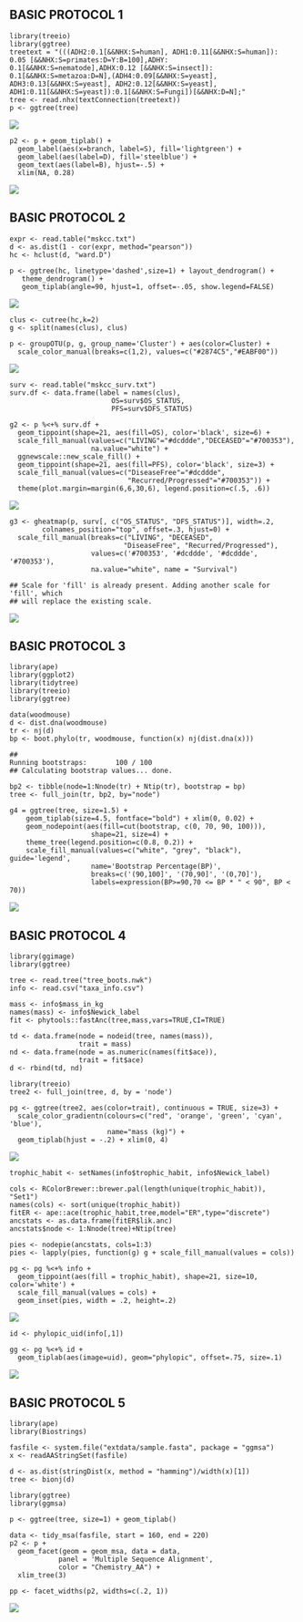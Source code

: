 BASIC PROTOCOL 1
----------------

    library(treeio)
    library(ggtree)
    treetext = "(((ADH2:0.1[&&NHX:S=human], ADH1:0.11[&&NHX:S=human]):
    0.05 [&&NHX:S=primates:D=Y:B=100],ADHY:
    0.1[&&NHX:S=nematode],ADHX:0.12 [&&NHX:S=insect]):
    0.1[&&NHX:S=metazoa:D=N],(ADH4:0.09[&&NHX:S=yeast],
    ADH3:0.13[&&NHX:S=yeast], ADH2:0.12[&&NHX:S=yeast],
    ADH1:0.11[&&NHX:S=yeast]):0.1[&&NHX:S=Fungi])[&&NHX:D=N];"
    tree <- read.nhx(textConnection(treetext))
    p <- ggtree(tree)

![](figures/f1.1-tree.png)

    p2 <- p + geom_tiplab() + 
      geom_label(aes(x=branch, label=S), fill='lightgreen') + 
      geom_label(aes(label=D), fill='steelblue') + 
      geom_text(aes(label=B), hjust=-.5) +
      xlim(NA, 0.28) 

![](figures/f1_2-tree.png)

BASIC PROTOCOL 2
----------------

    expr <- read.table("mskcc.txt") 
    d <- as.dist(1 - cor(expr, method="pearson"))
    hc <- hclust(d, "ward.D")

    p <- ggtree(hc, linetype='dashed',size=1) + layout_dendrogram() +
       theme_dendrogram() +
       geom_tiplab(angle=90, hjust=1, offset=-.05, show.legend=FALSE) 

![](figures/f2_1-dendrogram.png)

    clus <- cutree(hc,k=2)
    g <- split(names(clus), clus)

    p <- groupOTU(p, g, group_name='Cluster') + aes(color=Cluster) + 
      scale_color_manual(breaks=c(1,2), values=c("#2874C5","#EABF00"))

![](figures/f2_2-dendrogram-color.png)

    surv <- read.table("mskcc_surv.txt")
    surv.df <- data.frame(label = names(clus),
                             OS=surv$OS_STATUS,
                             PFS=surv$DFS_STATUS)

    g2 <- p %<+% surv.df + 
      geom_tippoint(shape=21, aes(fill=OS), color='black', size=6) + 
      scale_fill_manual(values=c("LIVING"="#dcddde","DECEASED"="#700353"), 
                        na.value="white") +
      ggnewscale::new_scale_fill() +
      geom_tippoint(shape=21, aes(fill=PFS), color='black', size=3) +
      scale_fill_manual(values=c("DiseaseFree"="#dcddde",
                                 "Recurred/Progressed"="#700353")) +
      theme(plot.margin=margin(6,6,30,6), legend.position=c(.5, .6)) 

![](figures/f2_3-dendrogram-surv.png)

    g3 <- gheatmap(p, surv[, c("OS_STATUS", "DFS_STATUS")], width=.2, 
            colnames_position="top", offset=.3, hjust=0) + 
      scale_fill_manual(breaks=c("LIVING", "DECEASED", 
                                "DiseaseFree", "Recurred/Progressed"),
                        values=c('#700353', '#dcddde', '#dcddde', '#700353'), 
                        na.value="white", name = "Survival")

    ## Scale for 'fill' is already present. Adding another scale for 'fill', which
    ## will replace the existing scale.

![](figures/f2_4-gheatmap-dendrogram.png)

BASIC PROTOCOL 3
----------------

    library(ape)
    library(ggplot2)
    library(tidytree)
    library(treeio)
    library(ggtree)

    data(woodmouse)
    d <- dist.dna(woodmouse)
    tr <- nj(d)
    bp <- boot.phylo(tr, woodmouse, function(x) nj(dist.dna(x)))

    ## 
    Running bootstraps:       100 / 100
    ## Calculating bootstrap values... done.

    bp2 <- tibble(node=1:Nnode(tr) + Ntip(tr), bootstrap = bp)
    tree <- full_join(tr, bp2, by="node")

    g4 = ggtree(tree, size=1.5) + 
        geom_tiplab(size=4.5, fontface="bold") + xlim(0, 0.02) + 
        geom_nodepoint(aes(fill=cut(bootstrap, c(0, 70, 90, 100))), 
                        shape=21, size=4) + 
        theme_tree(legend.position=c(0.8, 0.2)) + 
        scale_fill_manual(values=c("white", "grey", "black"), guide='legend', 
                        name='Bootstrap Percentage(BP)', 
                        breaks=c('(90,100]', '(70,90]', '(0,70]'), 
                        labels=expression(BP>=90,70 <= BP * " < 90", BP < 70))

![](figures/f3-bootstrap.png)

BASIC PROTOCOL 4
----------------

    library(ggimage)
    library(ggtree)

    tree <- read.tree("tree_boots.nwk")
    info <- read.csv("taxa_info.csv")

    mass <- info$mass_in_kg
    names(mass) <- info$Newick_label
    fit <- phytools::fastAnc(tree,mass,vars=TRUE,CI=TRUE)

    td <- data.frame(node = nodeid(tree, names(mass)),
                     trait = mass)
    nd <- data.frame(node = as.numeric(names(fit$ace)), 
                     trait = fit$ace)
    d <- rbind(td, nd)

    library(treeio)
    tree2 <- full_join(tree, d, by = 'node')

    pg <- ggtree(tree2, aes(color=trait), continuous = TRUE, size=3) +
      scale_color_gradientn(colours=c("red", 'orange', 'green', 'cyan', 'blue'), 
                            name="mass (kg)") + 
      geom_tiplab(hjust = -.2) + xlim(0, 4) 

![](figures/f4_1-numeric-ancestral.png)

    trophic_habit <- setNames(info$trophic_habit, info$Newick_label)

    cols <- RColorBrewer::brewer.pal(length(unique(trophic_habit)), "Set1")
    names(cols) <- sort(unique(trophic_habit))
    fitER <- ape::ace(trophic_habit,tree,model="ER",type="discrete")
    ancstats <- as.data.frame(fitER$lik.anc)
    ancstats$node <- 1:Nnode(tree)+Ntip(tree)

    pies <- nodepie(ancstats, cols=1:3)
    pies <- lapply(pies, function(g) g + scale_fill_manual(values = cols))

    pg <- pg %<+% info +
      geom_tippoint(aes(fill = trophic_habit), shape=21, size=10, color='white') + 
      scale_fill_manual(values = cols) +
      geom_inset(pies, width = .2, height=.2) 

![](figures/f4_2-category-ancestral.png)

    id <- phylopic_uid(info[,1])

    gg <- pg %<+% id + 
      geom_tiplab(aes(image=uid), geom="phylopic", offset=.75, size=.1) 

![](figures/f4_3-subplots.png)

BASIC PROTOCOL 5
----------------

    library(ape)
    library(Biostrings)

    fasfile <- system.file("extdata/sample.fasta", package = "ggmsa")
    x <- readAAStringSet(fasfile)

    d <- as.dist(stringDist(x, method = "hamming")/width(x)[1])
    tree <- bionj(d)

    library(ggtree)
    library(ggmsa)

    p <- ggtree(tree, size=1) + geom_tiplab()

    data <- tidy_msa(fasfile, start = 160, end = 220)
    p2 <- p + 
      geom_facet(geom = geom_msa, data = data,  
                panel = 'Multiple Sequence Alignment',
                color = "Chemistry_AA") + 
      xlim_tree(3)

    pp <- facet_widths(p2, widths=c(.2, 1))

![](figures/f5-msa.png)
